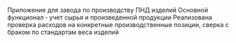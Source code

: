 Приложение для завода по производству ПНД изделий
Основной функционал ‐ учет сырья и произведенной продукции
Реализована проверка расходов на конкретные производственные позиции, сверка с браком по стандартам веса изделий
